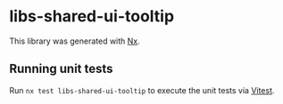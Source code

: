 # libs-shared-ui-tooltip

This library was generated with [Nx](https://nx.dev).

## Running unit tests

Run `nx test libs-shared-ui-tooltip` to execute the unit tests via [Vitest](https://vitest.dev/).
